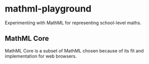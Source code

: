 # mathml-playground
Experimenting with MathML for representing school-level maths.

## MathML Core
MathML Core is a subset of MathML chosen because of its fit and implementation for web browsers.


